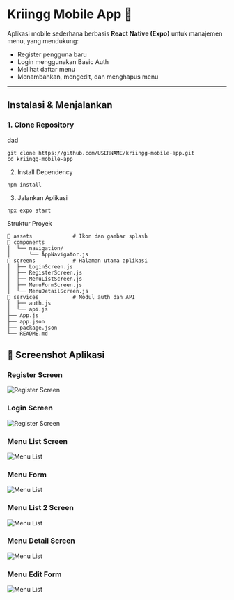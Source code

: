 # Kriingg Mobile App 📱

Aplikasi mobile sederhana berbasis **React Native (Expo)** untuk manajemen menu, yang mendukung:
- Register pengguna baru
- Login menggunakan Basic Auth
- Melihat daftar menu
- Menambahkan, mengedit, dan menghapus menu

---

##  Instalasi & Menjalankan

### 1. Clone Repository
dad
```
git clone https://github.com/USERNAME/kriingg-mobile-app.git
cd kriingg-mobile-app
```
2. Install Dependency
```
npm install
```
3. Jalankan Aplikasi
```
npx expo start
```
Struktur Proyek
```
📁 assets             # Ikon dan gambar splash
📁 components
│  └── navigation/
│      └── AppNavigator.js
📁 screens            # Halaman utama aplikasi
│  ├── LoginScreen.js
│  ├── RegisterScreen.js
│  ├── MenuListScreen.js
│  ├── MenuFormScreen.js
│  └── MenuDetailScreen.js
📁 services           # Modul auth dan API
│  ├── auth.js
│  └── api.js
├── App.js
├── app.json
├── package.json
└── README.md

```

## 📸 Screenshot Aplikasi

### Register Screen

![Register Screen](assets/screenshot%20app/signup.jpg)

### Login Screen

![Register Screen](assets/screenshot%20app/login.jpg)

### Menu List Screen

![Menu List](assets/screenshot%20app/menulist_1.jpg)

### Menu Form

![Menu List](assets/screenshot%20app/menuform.jpg)

### Menu List 2 Screen

![Menu List](assets/screenshot%20app/menulist_2.jpg)

### Menu Detail Screen

![Menu List](assets/screenshot%20app/menudetail.jpg)

### Menu Edit Form

![Menu List](assets/screenshot%20app/editform.jpg)


